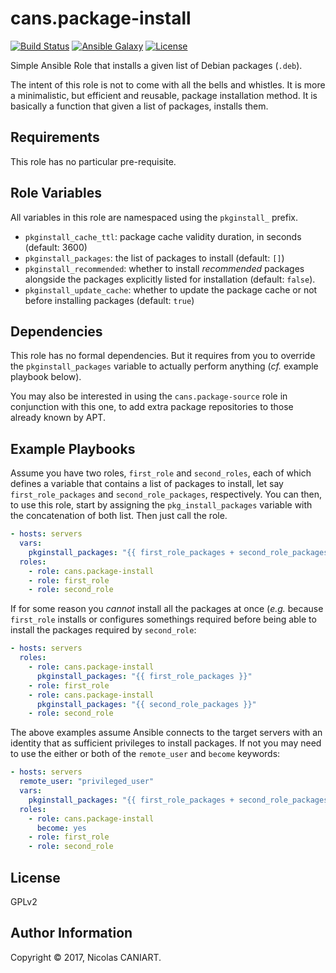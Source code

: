 cans.package-install
====================

[![Build Status](https://img.shields.io/travis/marvinpinto/ansible-role-docker/master.svg?style=flat-square)](https://travis-ci.org/cans/package-install)
[![Ansible Galaxy](https://img.shields.io/badge/ansible--galaxy-cans.package--install-blue.svg?style=flat-square)](https://galaxy.ansible.com/cans/package-install)
[![License](https://img.shields.io/badge/license-GPLv2-brightgreen.svg?style=flat-square)](LICENSE)

Simple Ansible Role that installs a given list of Debian packages
(`.deb`).


The intent of this role is not to come with all the bells and whistles.
It is more a minimalistic, but efficient and reusable, package installation
method. It is basically a function that given a list of packages,
installs them.


Requirements
------------

This role has no particular pre-requisite.


Role Variables
--------------

All variables in this role are namespaced using the `pkginstall_` prefix.

- `pkginstall_cache_ttl`: package cache validity duration, in seconds
  (default: 3600)
- `pkginstall_packages`: the list of packages to install (default:
  `[]`)
- `pkginstall_recommended`: whether to install *recommended* packages
  alongside the packages explicitly listed for installation (default:
  `false`).
- `pkginstall_update_cache`: whether to update the package cache or not
  before installing packages (default: `true`)


Dependencies
------------

This role has no formal dependencies. But it requires from you to
override the `pkginstall_packages` variable to actually perform
anything (_cf._ example playbook below).

You may also be interested in using the `cans.package-source` role in
conjunction with this one, to add extra package repositories to those
already known by APT.


Example Playbooks
-----------------

Assume you have two roles, `first_role` and `second_roles`, each of
which defines a variable that contains a list of packages to install,
let say `first_role_packages` and `second_role_packages`, respectively.
You can then, to use this role, start by assigning the
`pkg_install_packages` variable with the concatenation of both list.
Then just call the role.

```yaml
- hosts: servers
  vars:
    pkginstall_packages: "{{ first_role_packages + second_role_packages }}"
  roles:
    - role: cans.package-install
    - role: first_role
    - role: second_role
```

If for some reason you _cannot_ install all the packages at once (_e.g._
because `first_role` installs or configures somethings required before being
able to install the packages required by `second_role`:

```yaml
- hosts: servers
  roles:
    - role: cans.package-install
      pkginstall_packages: "{{ first_role_packages }}"
    - role: first_role
    - role: cans.package-install
      pkginstall_packages: "{{ second_role_packages }}"
    - role: second_role
```

The above examples assume Ansible connects to the target servers with an identity
that as sufficient privileges to install packages. If not you may need to use the
either or both of the `remote_user` and `become` keywords:

```yaml
- hosts: servers
  remote_user: "privileged_user"
  vars:
    pkginstall_packages: "{{ first_role_packages + second_role_packages }}"
  roles:
    - role: cans.package-install
      become: yes
    - role: first_role
    - role: second_role
```


License
-------

GPLv2


Author Information
------------------

Copyright © 2017, Nicolas CANIART.
